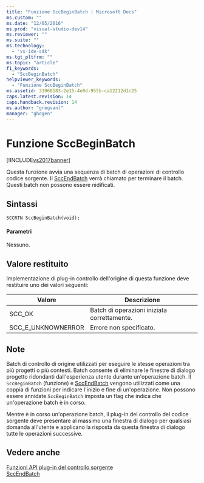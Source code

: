 ```yaml
---
title: "Funzione SccBeginBatch | Microsoft Docs"
ms.custom: ""
ms.date: "12/05/2016"
ms.prod: "visual-studio-dev14"
ms.reviewer: ""
ms.suite: ""
ms.technology: 
  - "vs-ide-sdk"
ms.tgt_pltfrm: ""
ms.topic: "article"
f1_keywords: 
  - "SccBeginBatch"
helpviewer_keywords: 
  - "Funzione SccBeginBatch"
ms.assetid: 33968183-2e15-4e0d-955b-ca12212d1c25
caps.latest.revision: 14
caps.handback.revision: 14
ms.author: "gregvanl"
manager: "ghogen"
---
```

# Funzione SccBeginBatch
[!INCLUDE[vs2017banner](../code-quality/includes/vs2017banner.md)]

Questa funzione avvia una sequenza di batch di operazioni di controllo codice sorgente. Il [SccEndBatch](../extensibility/sccendbatch-function.md) verrà chiamato per terminare il batch. Questi batch non possono essere nidificati.  
  
## Sintassi  
  
```cpp#  
SCCRTN SccBeginBatch(void);  
```  
  
#### Parametri  
 Nessuno.  
  
## Valore restituito  
 Implementazione di plug\-in controllo dell'origine di questa funzione deve restituire uno dei valori seguenti:  
  
|Valore|Descrizione|  
|------------|-----------------|  
|SCC\_OK|Batch di operazioni iniziata correttamente.|  
|SCC\_E\_UNKNOWNERROR|Errore non specificato.|  
  
## Note  
 Batch di controllo di origine utilizzati per eseguire le stesse operazioni tra più progetti o più contesti. Batch consente di eliminare le finestre di dialogo progetto ridondanti dall'esperienza utente durante un'operazione batch. Il `SccBeginBatch` \(funzione\) e [SccEndBatch](../extensibility/sccendbatch-function.md) vengono utilizzati come una coppia di funzioni per indicare l'inizio e fine di un'operazione. Non possono essere annidate.`SccBeginBatch` imposta un flag che indica che un'operazione batch è in corso.  
  
 Mentre è in corso un'operazione batch, il plug\-in del controllo del codice sorgente deve presentare al massimo una finestra di dialogo per qualsiasi domanda all'utente e applicano la risposta da questa finestra di dialogo tutte le operazioni successive.  
  
## Vedere anche  
 [Funzioni API plug\-in del controllo sorgente](../extensibility/source-control-plug-in-api-functions.md)   
 [SccEndBatch](../extensibility/sccendbatch-function.md)
